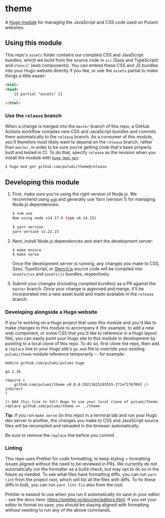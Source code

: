 # theme

A [Hugo module](https://gohugo.io/hugo-modules/) for managing the JavaScript and CSS code used on Pulumi websites.

## Using this module

This repo's `assets` folder contains our compiled CSS and JavaScript bundles, which we build from the source code in `src` (Sass and TypeScript) and `stencil` (web components). You can embed these CSS and JS bundles into your Hugo website directly if you like, or use the `assets` partial to make things a little easier:

```html
<html>
<head>
    {{ partial "assets" }}
    ...
</html>
```

### Use the `release` branch

When a change is merged into the `master` branch of this repo, a GitHub Actions workflow compiles new CSS and JavaScript bundles and commits them automatically to the `release` branch. As a consumer of this module, you'll therefore most likely want to depend on the `release` branch, rather than `master`, in order to be sure you're getting code that's been properly built and tested in CI. To do that, specify `release` as the revision when you install the module with [`hugo mod get`](https://gohugo.io/commands/hugo_mod_get/):

```bash
$ hugo mod get github.com/pulumi/theme@release
```

## Developing this module

1. First, make sure you're using the right version of Node.js. We recommend using [`nvm`](https://github.com/nvm-sh/nvm) and generally use Yarn (version 1) for managing Node.js dependencies:

    ```bash
    $ nvm use
    Now using node v14.17.6 (npm v6.14.15)

    $ yarn version
    yarn version v1.22.15
    ```

1. Next, install Node.js dependencies and start the development server:

    ```
    $ make ensure
    $ make serve
    ```

    Once the development server is running, any changes you make to CSS, Sass, TypeScript, or [Stencil.js](https://stenciljs.com/) source code will be compiled into `assets/css` and `assets/js` bundles, respectively.

1. Submit your changes (including compiled bundles) as a PR against the `master` branch. Once your change is approved and merge, it'll be incorporated into a new asset build and made available in the `release` branch.

### Developing alongside a Hugo website

If you're working on a Hugo project that uses this module and you'd like to make changes to this module to accompany it (for example, to add a new web component, or some CSS that you'd like to reference in a Hugo layout file), you can easily point your Hugo site to this module in development by pointing to a local clone of this repo. To do so, first clone the repo, then add a `replace` line to your Hugo site's `go.mod` file to override your existing `pulumi/theme` module reference temporarily -- for example:

```
module github.com/pulumi/pulumi-hugo

go 1.16

require (
	github.com/pulumi/theme v0.0.0-20211015193555-271ef1f67093 // indirect
)

// Add this line to tell Hugo to use your local clone of pulumi/theme.
replace github.com/pulumi/theme => ../theme
```

**Tip:** If you run `make serve` (in this repo) in a terminal tab and run your Hugo dev server in another, the changes you make to CSS and JavaScript source files will be recompiled and reloaded in the browser automatically.

Be sure to remove the `replace` line before you commit.

### Linting
This repo uses Prettier for code formatting, to keep styling + formatting issues aligned without the need to be reviewed in PRs.  We currently do not automatically run the formatter as a build check, but may opt to do so in the future as needed.  To see what files have formatting diffs, you can run `yarn lint` from the project root, which will list all the files with diffs.  To fix these diffs in bulk, you can run `yarn lint-fix` also from the root.

Prettier is easiest to use when you run it automatically on save in your editor - see the docs here: https://prettier.io/docs/en/editors.html.  If you set your editor to format on save, you should be staying aligned with formatting without needing to run any of the above commands.
